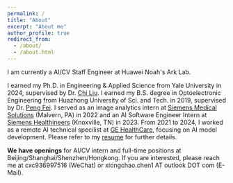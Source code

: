 ```yaml
---
permalink: /
title: "About"
excerpt: "About me"
author_profile: true
redirect_from: 
  - /about/
  - /about.html
---
```


I am currently a AI/CV Staff Engineer at Huawei Noah's Ark Lab. 

I earned my Ph.D. in Engineering & Applied Science from Yale University in 2024, supervised by Dr. [Chi Liu](https://medicine.yale.edu/profile/chi_liu/). I earned my B.S. degree in Optoelectronic Engineering from Huazhong University of Sci. and Tech. in 2019, supervised by Dr. [Peng Fei](http://faculty.hust.edu.cn/feipeng/zh_CN/index.htm). I served as an image analytics intern at [Siemens Medical Solutions](https://www.siemens-healthineers.com/) (Malvern, PA) in 2022 and an AI Software Engineer Intern at [Siemens Healthineers](https://www.siemens-healthineers.com/) (Knoxville, TN) in 2023. From 2021 to 2024, I worked as a remote AI technical specilist at [GE HealthCare](https://www.gehealthcare.com/), focusing on AI model development. Please refer to my [resume](https://xiongchaochen.github.io/cv/) for further details. 

**We have openings** for AI/CV intern and full-time positions at Beijing/Shanghai/Shenzhen/Hongkong. If you are interested, please reach me at cxc936997516 (WeChat) or xiongchao.chen1 AT outlook DOT com (E-Mail).



